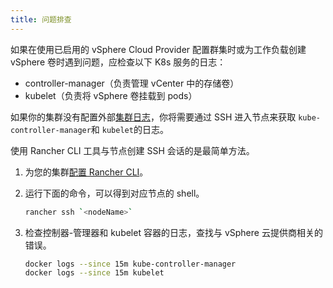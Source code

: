 ```yaml
---
title: 问题排查
---
```


如果在使用已启用的 vSphere Cloud Provider 配置群集时或为工作负载创建 vSphere 卷时遇到问题，应检查以下 K8s 服务的日志：

- controller-manager（负责管理 vCenter 中的存储卷）
- kubelet（负责将 vSphere 卷挂载到 pods）

如果你的集群没有配置外部[集群日志](/docs/cluster-admin/tools/logging/_index)，你将需要通过 SSH 进入节点来获取 `kube-controller-manager`和 `kubelet`的日志。

使用 Rancher CLI 工具与节点创建 SSH 会话的是最简单方法。

1.  为您的集群[配置 Rancher CLI](/docs/cli/_index)。
2.  运行下面的命令，可以得到对应节点的 shell。

    ```sh
    rancher ssh `<nodeName>`
    ```

3.  检查控制器-管理器和 kubelet 容器的日志，查找与 vSphere 云提供商相关的错误。

    ```sh
    docker logs --since 15m kube-controller-manager
    docker logs --since 15m kubelet
    ```
